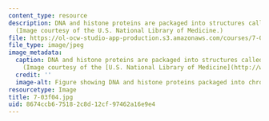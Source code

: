 ```yaml
---
content_type: resource
description: DNA and histone proteins are packaged into structures called chromosomes.
  (Image courtesy of the U.S. National Library of Medicine.)
file: https://ol-ocw-studio-app-production.s3.amazonaws.com/courses/7-03-genetics-fall-2004/8674ccb675182c8d12cf97462a16e9e4_7-03f04.jpg
file_type: image/jpeg
image_metadata:
  caption: DNA and histone proteins are packaged into structures called chromosomes.
    (Image courtesy of the [U.S. National Library of Medicine](http://www.nlm.nih.gov/).)
  credit: ''
  image-alt: Figure showing DNA and histone proteins packaged into chromosomes.
resourcetype: Image
title: 7-03f04.jpg
uid: 8674ccb6-7518-2c8d-12cf-97462a16e9e4
---
```

